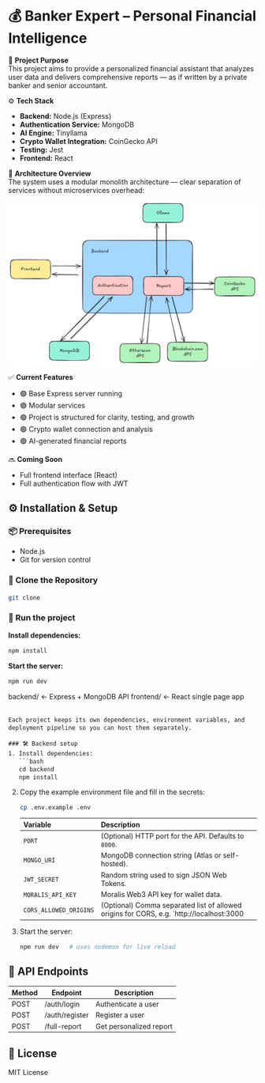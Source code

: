 # 💰 Banker Expert – Personal Financial Intelligence

🎯 **Project Purpose**  
This project aims to provide a personalized financial assistant that analyzes user data and delivers comprehensive reports — as if written by a private banker and senior accountant.

⚙️ **Tech Stack**  
- **Backend:** Node.js (Express)  
- **Authentication Service:** MongoDB  
- **AI Engine:** Tinyllama  
- **Crypto Wallet Integration:** CoinGecko API 
- **Testing:** Jest  
- **Frontend:** React

🧩 **Architecture Overview**  
The system uses a modular monolith architecture — clear separation of services without microservices overhead:

![Diagram](readmeFiles/Diagram.png)

✅ **Current Features**  
- 🟢 Base Express server running  
- 🟢 Modular services
- 🟢 Project is structured for clarity, testing, and growth  
- 🟢 Crypto wallet connection and analysis
- 🟢 AI-generated financial reports

🔜 **Coming Soon**  
  
- Full frontend interface (React)    
- Full authentication flow with JWT  

## ⚙️ Installation & Setup

### 📦 Prerequisites 
- Node.js 
- Git for version control  

### 🔄 Clone the Repository
```bash
git clone 
```

### 🚀 Run the project

**Install dependencies:**
```bash
npm install
```

**Start the server:**
```bash
npm run dev
```

backend/   ← Express + MongoDB API
frontend/  ← React single page app
```

Each project keeps its own dependencies, environment variables, and deployment pipeline so you can host them separately.

### 🛠️ Backend setup
1. Install dependencies:
   ```bash
   cd backend
   npm install
   ```
2. Copy the example environment file and fill in the secrets:
   ```bash
   cp .env.example .env
   ```
   | Variable | Description |
   | --- | --- |
   | `PORT` | (Optional) HTTP port for the API. Defaults to `8000`. |
   | `MONGO_URI` | MongoDB connection string (Atlas or self-hosted). |
   | `JWT_SECRET` | Random string used to sign JSON Web Tokens. |
   | `MORALIS_API_KEY` | Moralis Web3 API key for wallet data. |
   | `CORS_ALLOWED_ORIGINS` | (Optional) Comma separated list of allowed origins for CORS, e.g. `http://localhost:3000
3. Start the server:
   ```bash
   npm run dev   # uses nodemon for live reload

## 📡 API Endpoints

| Method | Endpoint      | Description                           |
|--------|---------------|---------------------------------------|
| POST   | /auth/login   | Authenticate a user                   |
| POST   | /auth/register| Register a user                       |
| POST   | /full-report  | Get personalized report               |


## 📄 License
MIT License



